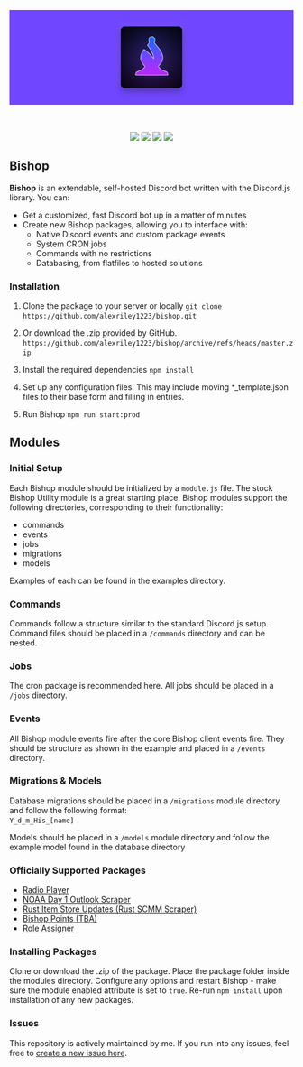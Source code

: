 <div align="center">
	<p>
		<img src="https://raw.githubusercontent.com/alexriley1223/bishop/master/static/bishopbanner.png" alt="Bishop Discord Bot" />
	</p>
	<br />
	<p>
		<img src="https://img.shields.io/github/license/alexriley1223/bishop" />
		<img src="https://img.shields.io/github/v/tag/alexriley1223/bishop"/>
		<img src="https://img.shields.io/badge/Node.js->=v16.11-green" />
		<img src="https://img.shields.io/badge/Discord.js-v14-blue" />
	</p>
</div>

## Bishop
<b>Bishop</b> is an extendable, self-hosted Discord bot written with the Discord.js library. You can:
- Get a customized, fast Discord bot up in a matter of minutes
- Create new Bishop packages, allowing you to interface with:
  - Native Discord events and custom package events
  - System CRON jobs
  - Commands with no restrictions
  - Databasing, from flatfiles to hosted solutions

### Installation
1. Clone the package to your server or locally
  ``git clone https://github.com/alexriley1223/bishop.git``

2. Or download the .zip provided by GitHub.
  ``https://github.com/alexriley1223/bishop/archive/refs/heads/master.zip``

3. Install the required dependencies
  ``npm install``

4. Set up any configuration files. This may include moving *_template.json files to their base form and filling in entries.

5. Run Bishop
  ``npm run start:prod``

## Modules 

### Initial Setup
Each Bishop module should be initialized by a `module.js` file. The stock Bishop Utility module is a great starting place.
Bishop modules support the following directories, corresponding to their functionality:
- commands
- events
- jobs
- migrations
- models

Examples of each can be found in the examples directory.

### Commands
Commands follow a structure similar to the standard Discord.js setup. Command files should be placed in a `/commands` directory and can be nested.

### Jobs
The cron package is recommended here. All jobs should be placed in a `/jobs` directory.

### Events
All Bishop module events fire after the core Bishop client events fire. They should be structure as shown in the example and placed in a `/events` directory.

### Migrations & Models
Database migrations should be placed in a `/migrations` module directory and follow the following format: <br />
`Y_d_m_His_[name]` <br />

Models should be placed in a `/models` module directory and follow the example model found in the database directory

### Officially Supported Packages
- <a href="https://github.com/alexriley1223/bishop-radio">Radio Player</a>
- <a href="https://github.com/alexriley1223/bishop-noaaday1">NOAA Day 1 Outlook Scraper</a>
- <a href="https://github.com/alexriley1223/bishop-rustitemshop">Rust Item Store Updates (Rust SCMM Scraper)</a>
- <a href="https://github.com/alexriley1223/bishop-points">Bishop Points (TBA)</a>
- <a href="https://github.com/alexriley1223/bishop-assigner">Role Assigner</a>

### Installing Packages
Clone or download the .zip of the package. Place the package folder inside the modules directory. Configure any options and restart Bishop - make sure the module enabled attribute is set to `true`. Re-run `npm install` upon installation of any new packages.

### Issues
This repository is actively maintained by me. If you run into any issues, feel free to <a href="https://github.com/alexriley1223/bishop/issues/new">create a new issue here</a>.
